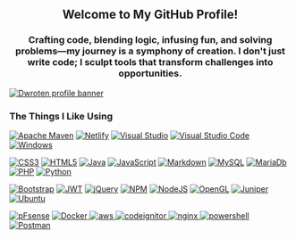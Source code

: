 <h2 align="center">Welcome to My GitHub Profile!</h2>  
  
<h3 align="center">Crafting code, blending logic, infusing fun, and solving problems—my journey is a symphony of creation. I don't just write code; I sculpt tools that transform challenges into opportunities.</h3>  
  
[![Dwroten profile banner](https://github.com/dw471/dw471/blob/master/header.jpg)](https://dwroten.com)  
  
   
  
  
### The Things I Like Using  
  
[![Apache Maven](https://img.shields.io/badge/Apache%20Maven-C71A36?style=for-the-badge&logo=Apache%20Maven&logoColor=white)](#) [![Netlify](https://img.shields.io/badge/netlify-%23000000.svg?style=for-the-badge&logo=netlify&logoColor=#00C7B7)](#) [![Visual Studio](https://img.shields.io/badge/Visual%20Studio-5C2D91.svg?style=for-the-badge&logo=visual-studio&logoColor=white)](#) [![Visual Studio Code](https://img.shields.io/badge/Visual%20Studio%20Code-0078d7.svg?style=for-the-badge&logo=visual-studio-code&logoColor=white)](#) [![Windows](https://img.shields.io/badge/Windows-0078D6?style=for-the-badge&logo=windows&logoColor=white)](#) 
  
[![CSS3](https://img.shields.io/badge/css3-%231572B6.svg?style=for-the-badge&logo=css3&logoColor=white)](#) [![HTML5](https://img.shields.io/badge/html5-%23E34F26.svg?style=for-the-badge&logo=html5&logoColor=white)](#) [![Java](https://img.shields.io/badge/java-%23ED8B00.svg?style=for-the-badge&logo=java&logoColor=white)](#) [![JavaScript](https://img.shields.io/badge/javascript-%23323330.svg?style=for-the-badge&logo=javascript&logoColor=%23F7DF1E)](#) [![Markdown](https://img.shields.io/badge/markdown-%23000000.svg?style=for-the-badge&logo=markdown&logoColor=white)](#) [![MySQL](https://img.shields.io/badge/mysql-%2300f.svg?style=for-the-badge&logo=mysql&logoColor=white)](#) [![MariaDb](https://img.shields.io/badge/MariaDB-%23003545?style=for-the-badge&logo=mariadb&logoColor=white)
](#) [![PHP](https://img.shields.io/badge/php-%23777BB4.svg?style=for-the-badge&logo=php&logoColor=white)](#) [![Python](https://img.shields.io/badge/python-%233776AB?style=for-the-badge&logo=python&logoColor=white)
](#)
  
[![Bootstrap](https://img.shields.io/badge/bootstrap-%23563D7C.svg?style=for-the-badge&logo=bootstrap&logoColor=white)](#) [![JWT](https://img.shields.io/badge/JWT-black?style=for-the-badge&logo=JSON%20web%20tokens)](#) [![jQuery](https://img.shields.io/badge/jquery-%230769AD.svg?style=for-the-badge&logo=jquery&logoColor=white)](#) [![NPM](https://img.shields.io/badge/NPM-%23000000.svg?style=for-the-badge&logo=npm&logoColor=white)](#) [![NodeJS](https://img.shields.io/badge/node.js-6DA55F?style=for-the-badge&logo=node.js&logoColor=white)](#) [![OpenGL](https://img.shields.io/badge/OpenGL-%23FFFFFF.svg?style=for-the-badge&logo=opengl)](#) [![Juniper](https://img.shields.io/badge/Juniper-%2384B135?style=for-the-badge&logo=juniper-networks&logoColor=white)](#) [![Ubuntu](https://img.shields.io/badge/Ubuntu-%23E95420?style=for-the-badge&logo=ubuntu&logoColor=white)](#) 

[![pFsense](https://img.shields.io/badge/pfsense-%23212121?style=for-the-badge&logo=pfsense&logoColor=white)](#) [![Docker](https://img.shields.io/badge/Docker-%232496ED?style=for-the-badge&logo=docker&logoColor=white)
](#) [![aws](https://img.shields.io/badge/Amazon_AWS-%23232F3E?style=for-the-badge&logo=amazonaws&logoColor=white)
](#) [![codeignitor](https://img.shields.io/badge/codeigniter-%23EF4223?style=for-the-badge&logo=codeigniter&logoColor=white)
](#) [![nginx](https://img.shields.io/badge/nginx-%23009639?style=for-the-badge&logo=nginx&logoColor=white)
](#) [![powershell](https://img.shields.io/badge/powershell-%235391FE?style=for-the-badge&logo=powershell&logoColor=white)
](#) [![Postman](https://img.shields.io/badge/Postman-%23FF6C37?style=for-the-badge&logo=postman&logoColor=white)
](#)

